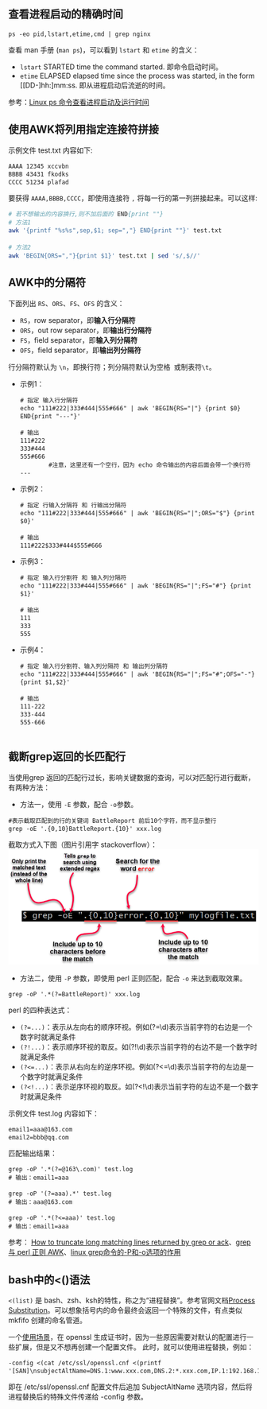 ## 查看进程启动的精确时间
```
ps -eo pid,lstart,etime,cmd | grep nginx
```
查看 man 手册 (`man ps`)，可以看到 `lstart` 和 `etime` 的含义：
- `lstart` STARTED   time the command started. 即命令启动时间。
- `etime`  ELAPSED   elapsed time since the process was started, in the form [[DD-]hh:]mm:ss. 即从进程启动后流逝的时间。

参考：[Linux ps 命令查看进程启动及运行时间](https://www.cnblogs.com/weifeng1463/p/8807849.html)

## 使用AWK将列用指定连接符拼接
示例文件 test.txt 内容如下:
```
AAAA 12345 xccvbn
BBBB 43431 fkodks
CCCC 51234 plafad
```

要获得 `AAAA,BBBB,CCCC`，即使用连接符 `,` 将每一行的第一列拼接起来。可以这样:
```bash
# 若不想输出的内容换行,则不加后面的 END{print ""}
# 方法1
awk '{printf "%s%s",sep,$1; sep=","} END{print ""}' test.txt

# 方法2
awk 'BEGIN{ORS=","}{print $1}' test.txt | sed 's/,$//'
```

## AWK中的分隔符
下面列出 `RS`、`ORS`、`FS`、`OFS` 的含义：
- `RS`，row separator，即**输入行分隔符**
- `ORS`，out row separator，即**输出行分隔符**
- `FS`，field separator，即**输入列分隔符**
- `OFS`，field separator，即**输出列分隔符**

行分隔符默认为 `\n`，即换行符；列分隔符默认为空格` `或制表符`\t`。

- 示例1：
    ```
    # 指定 输入行分隔符
    echo "111#222|333#444|555#666" | awk 'BEGIN{RS="|"} {print $0} END{print "---"}'

    # 输出
    111#222
    333#444
    555#666
            #注意，这里还有一个空行，因为 echo 命令输出的内容后面会带一个换行符
    ---
    ```

- 示例2：
    ```
    # 指定 行输入分隔符 和 行输出分隔符
    echo "111#222|333#444|555#666" | awk 'BEGIN{RS="|";ORS="$"} {print $0}'

    # 输出
    111#222$333#444$555#666
    ```

- 示例3：
    ```
    # 指定 输入行分割符 和 输入列分隔符
    echo "111#222|333#444|555#666" | awk 'BEGIN{RS="|";FS="#"} {print $1}'

    # 输出
    111
    333
    555
    ```

- 示例4：
    ```
    # 指定 输入行分割符、输入列分隔符 和 输出列分隔符
    echo "111#222|333#444|555#666" | awk 'BEGIN{RS="|";FS="#";OFS="-"} {print $1,$2}'

    # 输出
    111-222
    333-444
    555-666
     
    ```

## 截断grep返回的长匹配行
当使用grep 返回的匹配行过长，影响关键数据的查询，可以对匹配行进行截断，有两种方法：
- 方法一，使用 `-E` 参数，配合 `-o`参数。
```
#表示截取匹配到的行的关键词 BattleReport 前后10个字符，而不显示整行
grep -oE '.{0,10}BattleReport.{10}' xxx.log
```
截取方式入下图（图片引用字 stackoverflow）：
![grep truncate](../images/20220909-01-greptruncate.png)

- 方法二，使用 `-P` 参数，即使用 perl 正则匹配，配合 `-o` 来达到截取效果。
```
grep -oP '.*(?=BattleReport)' xxx.log
```

perl 的四种表达式：
- `(?=...)`：表示从左向右的顺序环视。例如(?=\d)表示当前字符的右边是一个数字时就满足条件
- `(?!...)`：表示顺序环视的取反。如(?!\d)表示当前字符的右边不是一个数字时就满足条件
- `(?<=...)`：表示从右向左的逆序环视。例如(?<=\d)表示当前字符的左边是一个数字时就满足条件
- `(?<!...)`：表示逆序环视的取反。如(?<!\d)表示当前字符的左边不是一个数字时就满足条件

示例文件 test.log 内容如下：
```
email1=aaa@163.com
email2=bbb@qq.com
```

匹配输出结果：
```
grep -oP '.*(?=@163\.com)' test.log
# 输出：email1=aaa

grep -oP '(?=aaa).*' test.log
# 输出：aaa@163.com

grep -oP '.*(?<=aaa)' test.log
# 输出：email1=aaa
```

参考：
[How to truncate long matching lines returned by grep or ack](https://stackoverflow.com/questions/2034799/how-to-truncate-long-matching-lines-returned-by-grep-or-ack)、[grep 与 perl 正则 AWK](https://www.jianshu.com/p/dd5b97f9385a)、[linux grep命令的-P和-o选项的作用](https://www.cnblogs.com/onelikeone/p/16415452.html)

## bash中的<()语法
`<(list)` 是 bash、zsh、ksh的特性，称之为“进程替换”。参考官网文档[Process Substitution](https://www.gnu.org/software/bash/manual/bash.html#Process-Substitution)。可以想象括号内的命令最终会返回一个特殊的文件，有点类似 mkfifo 创建的命名管道。

一个[使用场景](Skynet/01-Skynet开启ssl.md#自签名证书)，在 openssl 生成证书时，因为一些原因需要对默认的配置进行一些扩展，但是又不想再创建一个配置文件。
此时，就可以使用进程替换，例如：
```
-config <(cat /etc/ssl/openssl.cnf <(printf '[SAN]\nsubjectAltName=DNS.1:www.xxx.com,DNS.2:*.xxx.com,IP.1:192.168.1.101'))
```
即在 /etc/ssl/openssl.cnf 配置文件后追加 SubjectAltName 选项内容，然后将进程替换后的特殊文件传递给 -config 参数。